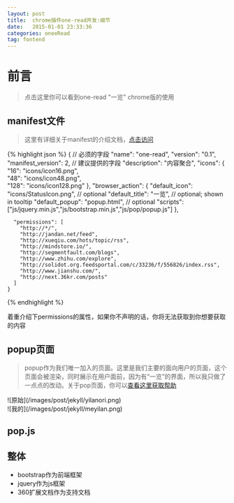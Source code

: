 ```yaml
---
layout: post
title:  chrome插件one-read开发:细节
date:   2015-01-01 23:33:36
categories: oneeRead
tag: fontend
---
```


# 前言

>	点击这里你可以看到one-read "一览" chrome版的使用

## manifest文件
> 这里有详细关于manifest的介绍文档，[点击访问](http://open.chrome.360.cn/extension_dev/manifest.html)

{% highlight json %}
	{
	// 必须的字段
	  "name": "one-read",
	  "version": "0.1",
	  "manifest_version": 2,
	  // 建议提供的字段
	  "description": "内容聚合",
	  "icons": { 
	    "16": "icons/icon16.png",             
	    "48": "icons/icon48.png",            
	    "128": "icons/icon128.png" 
	  },
	  "browser_action": {
	    "default_icon": "icons/StatusIcon.png", // optional 
	    "default_title": "一览",   // optional; shown in tooltip 
	    "default_popup": "popup.html",       // optional 
	    "scripts": ["js/jquery.min.js","js/bootstrap.min.js","js/pop/popup.js"]
	  },



	  "permissions": [
	    "http://*/",
	    "http://jandan.net/feed",
	    "http://xueqiu.com/hots/topic/rss",
	    "http://mindstore.io/",
	    "http://segmentfault.com/blogs",
	    "http://www.zhihu.com/explore",
	    "http://solidot.org.feedsportal.com/c/33236/f/556826/index.rss",
	    "http://www.jianshu.com/",
	    "http://next.36kr.com/posts"
	  ]
	}  
{% endhighlight %}

着重介绍下permissions的属性，如果你不声明的话，你将无法获取到你想要获取的内容


## popup页面

>popup作为我们唯一加入的页面。这里是我们主要的面向用户的页面，这个页面会被渲染，同时展示在用户面前，因为有“一览”的界面，所以我只做了一点点的改动。关于pop页面，你可以[查看这里获取帮助](http://open.chrome.360.cn/extension_dev/browserAction.html#popups)

<div class="row">
	<div class="col-xs-6">![原始](/images/post/jekyll/yilanori.png)</div>
	<div class="col-xs-6">![我的](/images/post/jekyll/meyilan.png)</div>
</div>

## pop.js



## 整体

*	bootstrap作为前端框架
*	jquery作为js框架
*	360扩展文档作为支持文档